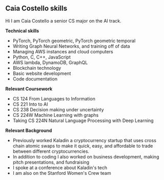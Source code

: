 
## Caia Costello skills
Hi I am Caia Costello a senior CS major on the AI track. 

**Technical skills**
- PyTorch, PyTorch geometric, PyTorch geometric temporal
- Writing Graph Neural Networks, and training off of data
- Managing AWS instances and cloud computers
- Python, C, C++, JavaScript
- AWS lambda, DynamoDB, GraphQL
- Blockchain technology
- Basic website development
- Code documentation

**Relevant Coursework**
- CS 124 From Languages to Information
- CS 221 Into to AI
- CS 238 Decision making under uncertainty
- CS 224W Machine Learning with graphs
- Taking CS 224N Natural Language Processing with Deep Learning

**Relevant Background**
   - Previously worked Kaladin a cryptocurrency startup that uses cross chain atomic swaps to make it quick, easy, and affordable to trade between different cryptocurrencies.
   - In addition to coding I also worked on business development, making pitch presentations, and fundraising
   - I spoke at a conference about Kaladin's tech
   - I am also on the Stanford Women's Crew team


